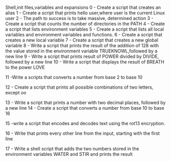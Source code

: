 Shell,init files,variables and expansions
0 - Create a script that creates an alias
1 - Create a script that prints hello user,where user is the current Linux user
2 - The path to success is to take massive, determined action
3 - Create a script that counts the number of directories in the PATH
4 - Create a script that lists environment variables
5 - Create a script that lists all local variables and environment variables and functions.
6 - Create a script that creates a new local variable
7 - Create a script that creates a new global variable
8 - Write a script that prints the result of the addition of 128 with the value stored in the environment variable TRUEKNOWL,followed by a new line
9 - Write a script that prints result of POWER divided by DIVIDE, followed by a new line
10 - Write a script that displays the result of BREATH to the power LOVE

11 -Write a scripts that converts a number from base 2 to base 10

12 - Create a script that prints all possible combinations of two letters, except oo

13 - Write a script that prints a number with two decimal places, followed by a new line
14 - Create a script that converts a number from base 10 to base 16

15 -write a script that encodes and decodes text using the rot13 encryption.

16 - Write that prints every other line from the input, starting with the first line

17 - Write a shell script that adds the two numbers stored in the environment variables WATER and STIR and prints the result
